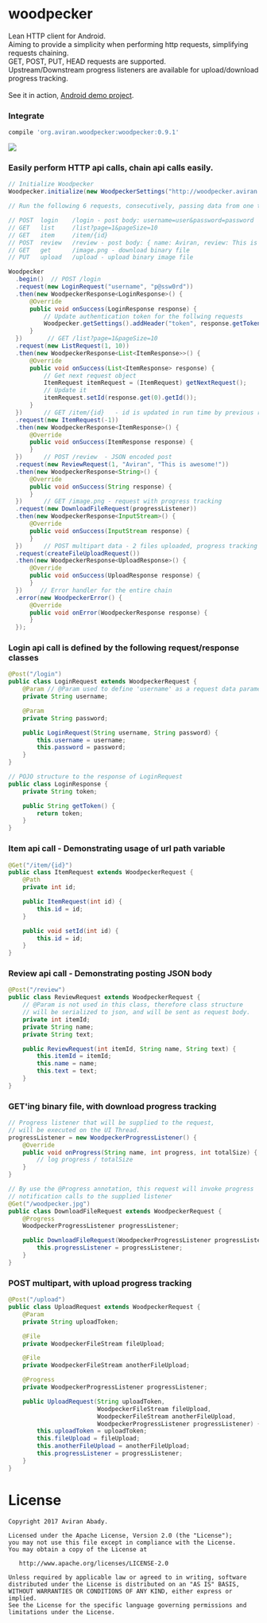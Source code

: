# woodpecker

Lean HTTP client for Android.<br/>
Aiming to provide a simplicity when performing http requests, simplifying requests chaining.<br/>
GET, POST, PUT, HEAD requests are supported.<br/>
Upstream/Downstream progress listeners are available for upload/download progress tracking.<br/>
<br/>
See it in action, <a href="https://github.com/AviranAbady/woodpecker-demo">Android demo project</a>.


### Integrate
```gradle
compile 'org.aviran.woodpecker:woodpecker:0.9.1'
```

<img src="http://i.imgur.com/35jFhoU.gif"/>


### Easily perform HTTP api calls, chain api calls easily.
```java
// Initialize Woodpecker
Woodpecker.initialize(new WoodpeckerSettings("http://woodpecker.aviran.org"));

// Run the following 6 requests, consecutively, passing data from one to the other.

// POST  login    /login - post body: username=user&password=password
// GET   list     /list?page=1&pageSize=10
// GET   item     /item/{id}
// POST  review   /review - post body: { name: Aviran, review: This is awesome }
// GET   get      /image.png - download binary file
// PUT   upload   /upload - upload binary image file

Woodpecker
  .begin()  // POST /login
  .request(new LoginRequest("username", "p@ssw0rd"))
  .then(new WoodpeckerResponse<LoginResponse>() {
      @Override
      public void onSuccess(LoginResponse response) {
          // Update authentication token for the follwing requests
          Woodpecker.getSettings().addHeader("token", response.getToken());
      }
  })       // GET /list?page=1&pageSize=10
  .request(new ListRequest(1, 10))
  .then(new WoodpeckerResponse<List<ItemResponse>>() {
      @Override
      public void onSuccess(List<ItemResponse> response) {
          // Get next request object
          ItemRequest itemRequest = (ItemRequest) getNextRequest();
          // Update it
          itemRequest.setId(response.get(0).getId());
      }
  })      // GET /item/{id}   - id is updated in run time by previous request
  .request(new ItemRequest(-1))
  .then(new WoodpeckerResponse<ItemResponse>() {
      @Override
      public void onSuccess(ItemResponse response) {
      }
  })      // POST /review  - JSON encoded post
  .request(new ReviewRequest(1, "Aviran", "This is awesome!"))
  .then(new WoodpeckerResponse<String>() {
      @Override
      public void onSuccess(String response) {
      }
  })      // GET /image.png - request with progress tracking
  .request(new DownloadFileRequest(progressListener))
  .then(new WoodpeckerResponse<InputStream>() {
      @Override
      public void onSuccess(InputStream response) {
      }
  })      // POST multipart data - 2 files uploaded, progress tracking
  .request(createFileUploadRequest())
  .then(new WoodpeckerResponse<UploadResponse>() {
      @Override
      public void onSuccess(UploadResponse response) {
      }
  })     // Error handler for the entire chain
  .error(new WoodpeckerError() {
      @Override
      public void onError(WoodpeckerResponse response) {
      }
  });
```

### Login api call is defined by the following request/response classes
```java
@Post("/login")
public class LoginRequest extends WoodpeckerRequest {
    @Param // @Param used to define 'username' as a request data parameter
    private String username;

    @Param
    private String password;

    public LoginRequest(String username, String password) {
        this.username = username;
        this.password = password;
    }
}

// POJO structure to the response of LoginRequest
public class LoginResponse {
    private String token;

    public String getToken() {
        return token;
    }
}
```

### Item api call - Demonstrating usage of url path variable
```java
@Get("/item/{id}")
public class ItemRequest extends WoodpeckerRequest {
    @Path
    private int id;

    public ItemRequest(int id) {
        this.id = id;
    }

    public void setId(int id) {
        this.id = id;
    }
}
```

### Review api call - Demonstrating posting JSON body
```java
@Post("/review")
public class ReviewRequest extends WoodpeckerRequest {
    // @Param is not used in this class, therefore class structure
    // will be serialized to json, and will be sent as request body.
    private int itemId;
    private String name;
    private String text;

    public ReviewRequest(int itemId, String name, String text) {
        this.itemId = itemId;
        this.name = name;
        this.text = text;
    }
}
```

### GET'ing binary file, with download progress tracking
```java
// Progress listener that will be supplied to the request,
// will be executed on the UI Thread.
progressListener = new WoodpeckerProgressListener() {
    @Override
    public void onProgress(String name, int progress, int totalSize) {
        // log progress / totalSize
    }
}

// By use the @Progress annotation, this request will invoke progress
// notification calls to the supplied listener
@Get("/woodpecker.jpg")
public class DownloadFileRequest extends WoodpeckerRequest {
    @Progress
    WoodpeckerProgressListener progressListener;

    public DownloadFileRequest(WoodpeckerProgressListener progressListener) {
        this.progressListener = progressListener;
    }
}
```

### POST multipart, with upload progress tracking
```java
@Post("/upload")
public class UploadRequest extends WoodpeckerRequest {
    @Param
    private String uploadToken;

    @File
    private WoodpeckerFileStream fileUpload;

    @File
    private WoodpeckerFileStream anotherFileUpload;

    @Progress
    private WoodpeckerProgressListener progressListener;

    public UploadRequest(String uploadToken,
                         WoodpeckerFileStream fileUpload,
                         WoodpeckerFileStream anotherFileUpload,
                         WoodpeckerProgressListener progressListener) {
        this.uploadToken = uploadToken;
        this.fileUpload = fileUpload;
        this.anotherFileUpload = anotherFileUpload;
        this.progressListener = progressListener;
    }
}
```

License
=======

    Copyright 2017 Aviran Abady.

    Licensed under the Apache License, Version 2.0 (the "License");
    you may not use this file except in compliance with the License.
    You may obtain a copy of the License at

       http://www.apache.org/licenses/LICENSE-2.0

    Unless required by applicable law or agreed to in writing, software
    distributed under the License is distributed on an "AS IS" BASIS,
    WITHOUT WARRANTIES OR CONDITIONS OF ANY KIND, either express or implied.
    See the License for the specific language governing permissions and
    limitations under the License.